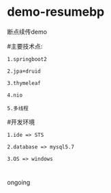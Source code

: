 # demo-resumebp
断点续传demo

#主要技术点:

	1.springboot2

	2.jpa+druid

	3.thymeleaf

	4.nio

	5.多线程

#开发环境

	1.ide => STS
	
	2.database => mysql5.7
	
	3.OS => windows
	
#
ongoing
